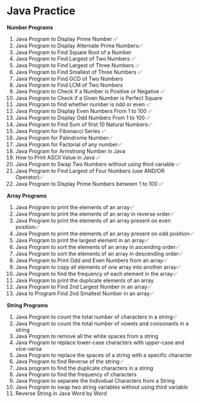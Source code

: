 # Java Practice

**Number Programs**
1) Java Program to Display Prime Number ✅
2) Java Program to Display Alternate Prime Numbers✅
3) Java Program to Find Square Root of a Number
4) Java Program to Find Largest of Two Numbers ✅
5) Java Program to Find Largest of Three Numbers ✅
6) Java Program to Find Smallest of Three Numbers ✅
7) Java Program to Find GCD of Two Numbers
8) Java Program to Find LCM of Two Numbers
9) Java Program to Check if a Number is Positive or Negative ✅
10) Java Program to Check if a Given Number is Perfect Square 
11) Java Program to find whether number is odd or even ✅
12) Java Program to Display Even Numbers From 1 to 100 ✅
13) Java Program to Display Odd Numbers From 1 to 100 ✅
14) Java Program to Find Sum of first 10 Natural Numbers✅
15) Java Program for Fibonacci Series ✅
16) Java Program for Palindrome Number✅
17) Java Program for Factorial of any number✅
18) Java Program for Armstrong Number in Java
19) How to Print ASCII Value in Java ✅
20) Java Program to Swap Two Numbers without using third variable ✅
21) Java Program to Find Largest of Four Numbers (use AND/OR Operator)✅
22) Java Program to Display Prime Numbers between 1 to 100 ✅


**Array Programs**
1) Java Program to print the elements of an array✅
2) Java Program to print the elements of an array in reverse order✅
3) Java Program to print the elements of an array present on even position✅
4) Java Program to print the elements of an array present on odd position✅
5) Java Program to print the largest element in an array✅
6) Java Program to sort the elements of an array in ascending order✅
7) Java Program to sort the elements of an array in descending order✅
8) Java Program to Print Odd and Even Numbers from an array✅
9) Java Program to copy all elements of one array into another array✅
10) Java Program to find the frequency of each element in the array✅
11) Java Program to print the duplicate elements of an array
12) Java Program to Find 2nd Largest Number in an array✅
13) Java to Program Find 2nd Smallest Number in an array✅


**String Programs**
1) Java Program to count the total number of characters in a string✅
2) Java Program to count the total number of vowels and consonants in a string
3) Java Program to remove all the white spaces from a string
4) Java Program to replace lower-case characters with upper-case and vice-versa
5) Java Program to replace the spaces of a string with a specific character
6) Java Program to find Reverse of the string✅
7) Java program to find the duplicate characters in a string
8) Java Program to find the frequency of characters
9) Java Program to separate the Individual Characters from a String
10) Java Program to swap two string variables without using third variable
11) Reverse String in Java Word by Word 
